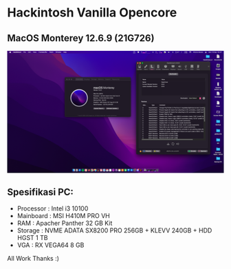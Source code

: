 # Hackintosh Vanilla Opencore
## MacOS Monterey 12.6.9 (21G726) 

![Monterey 12.6.9 (21G726)](https://github.com/khoirulaksara/Opencore-Hackintosh/blob/main/Screen%20Shot%202023-09-18%20at%2004.37.43.png?raw=true)

## Spesifikasi PC:
- Processor : Intel i3 10100
- Mainboard : MSI H410M PRO VH
- RAM : Apacher Panther 32 GB Kit
- Storage : NVME ADATA SX8200 PRO 256GB + KLEVV 240GB + HDD HGST 1 TB
- VGA : RX VEGA64 8 GB
 
 All Work Thanks :)

 

